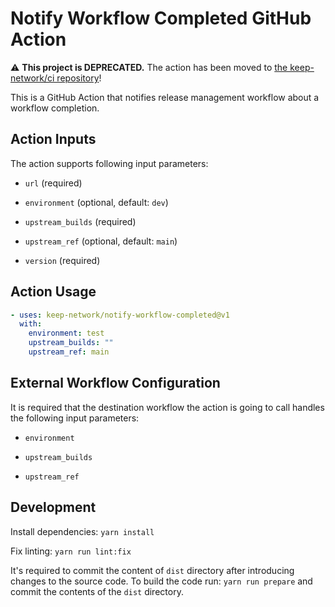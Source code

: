 # Notify Workflow Completed GitHub Action

:warning: **This project is DEPRECATED.** The action has been moved to [the keep-network/ci repository](https://github.com/keep-network/ci/tree/main/actions/notify-workflow-completed)!

This is a GitHub Action that notifies release management workflow about a workflow
completion.

## Action Inputs

The action supports following input parameters:

- `url` (required)

- `environment` (optional, default: `dev`)

- `upstream_builds` (required)

- `upstream_ref` (optional, default: `main`)

- `version` (required)

## Action Usage

```yaml
- uses: keep-network/notify-workflow-completed@v1
  with:
    environment: test
    upstream_builds: ""
    upstream_ref: main
```

## External Workflow Configuration

It is required that the destination workflow the action is going to call handles
the following input parameters:

- `environment`

- `upstream_builds`

- `upstream_ref`

## Development

Install dependencies: `yarn install`

Fix linting: `yarn run lint:fix`

It's required to commit the content of `dist` directory after introducing changes
to the source code.
To build the code run: `yarn run prepare` and commit the contents
of the `dist` directory.
